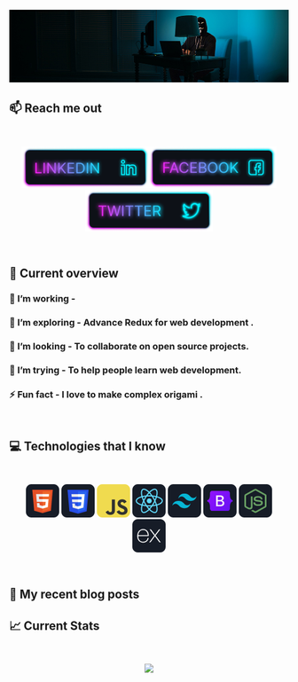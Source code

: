 ![I am a Junior Front-end developer. ](https://github.com/FahadMridha/FahadMridha/blob/main/images/githubcover.png)

## :mailbox: Reach me out

<br />

[<p align="center"><img height="75" src="https://github.com/FahadMridha/FahadMridha/blob/main/images/icons/Linkedin.png">](https://www.linkedin.com/in/md-badsha-fahadh/)[<img height="75" src="https://github.com/FahadMridha/FahadMridha/blob/main/images/icons/Facebook.png">](https://www.facebook.com/badsha.sohel/)[<img height="75" src="https://github.com/FahadMridha/FahadMridha/blob/main/images/icons/Twitter.png"> </p>](https://twitter.com/Badsha_Fahadh)

<br />

## :eyes: Current overview

<div align="left">
<!-- <a href="https://app.daily.dev/mir"><img align="right" src="https://github.com/mir-hussain/mir-hussain/blob/main/devcard.svg" width="200" alt="Mir Hussain's Dev Card"/></a> -->
</div>

### 🔭 I’m working -

### 🌱 I’m exploring - Advance Redux for web development .

### 👯 I’m looking - To collaborate on open source projects.

### 🤔 I’m trying - To help people learn web development.

### ⚡ Fun fact - I love to make complex origami .

<br />

## :computer: Technologies that I know

<br>
<p align="center">
<img src="https://github.com/FahadMridha/FahadMridha/blob/main/images/icons/HTML.png"/>
<img src="https://github.com/FahadMridha/FahadMridha/blob/main/images/icons/css.png"/>
<img src="https://github.com/FahadMridha/FahadMridha/blob/main/images/icons/JavaScript.png"/>
<img src="https://github.com/FahadMridha/FahadMridha/blob/main/images/icons/react.png"/>
<img src="https://github.com/FahadMridha/FahadMridha/blob/main/images/icons/tailwind.png"/>
<img src="https://github.com/FahadMridha/FahadMridha/blob/main/images/icons/Bootsrap.png"/>
<img src="https://github.com/FahadMridha/FahadMridha/blob/main/images/icons/node.png"/>
<img src="https://github.com/FahadMridha/FahadMridha/blob/main/images/icons/express.png"/>
</p><br/>

## :book: My recent blog posts

<!-- BLOG-POST-LIST:START -->
<!--
- [Common interview questions that you need to know as a junior JavaScript developer.](https://dev.to/mirhussain/common-interview-questions-that-you-need-to-know-as-a-junior-javascript-developer-29a6)
- [What the heck is JSX in React.](https://dev.to/mirhussain/what-the-heck-is-jsx-in-react-3f0a)
- [A cleaner approach to write JavaScript &lpar;Bonus tips in the end.&rpar;](https://dev.to/mirhussain/a-cleaner-approach-to-write-javascript-bonus-tips-in-the-end-58ng) -->
<!-- BLOG-POST-LIST:END -->

## :chart_with_upwards_trend: Current Stats

<br />
<p align="center">
  <img width="60%" src="https://github-readme-streak-stats.herokuapp.com/?user=FahadMridha&background=0D1117&sideNums=FFFFFF&sideLabels=9A9A9A&currStreakNum=FB8C00&dates=6E6E6E" />
</p>
